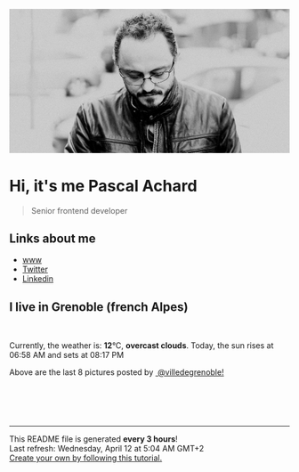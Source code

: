 ![Pascal Achard](./images/photo-pascal-achard.jpg)
# Hi, it's me Pascal Achard
> Senior frontend developer

## Links about me
- [www](https://www.pascal-achard.com)
- [Twitter](https://twitter.com/botmaster)
- [Linkedin](http://www.linkedin.com/in/pascal-achard)


## I live in Grenoble (french Alpes)
<img src="https://openweathermap.org/img/wn/04n@2x.png" alt="">

Currently, the weather is: **12**°C, **overcast clouds**.
Today, the sun rises at 06:58 AM and sets at 08:17 PM

Above are the last 8 pictures posted by <a href="https://www.instagram.com/villedegrenoble/" target="_blank"><img alt="" src="https://upload.wikimedia.org/wikipedia/commons/thumb/e/e7/Instagram_logo_2016.svg/1024px-Instagram_logo_2016.svg.png" width="20"/> @villedegrenoble!</a>

<p style="display: flex; flex-wrap: wrap; gap: 20px;">
        <img src="https://cdn1.picuki.com/hosted-by-instagram/q/0exhNuNYnjBGZDHIdN5WmL9I2Pk2GAlRNecaS7j0nyZiNxIsbHWB58ltwdev%7C%7CDlyKw1oASyLfzxp4oMpUF1XZFN4PULZQLKKTTpT6aieUuzN0jJi9Z9klbw3LXMcYnSs98QrVAmYdSgIGaYDG7uo%7C%7CesJ+fntcj8Nry2bPL0T9zJBpY6uSKVKz8B13bHR1Bv9vdBhYgJE8VQpMBQhrM7Oqz0YXfm+NMJjqvU6F%7C%7CkKhMZL7e3tnyv2H2g+PVFwFA+cu5+czr9Swxzmdwo382L6Y6MyP2JItgXtuh0QirMqgbeXMcto3fNlkI%7C%7CmHWVXSE1KhjVP1pe+lX6aJTXv0EsPkzDs47WQedcU8ZfDANbKePaw2jCQR4bSF4sVTHVeGdvhbAjVduaeIMR1maJhNtVF5hi69VvrIOPV%7C%7CjEnUHN1jTe0H5t0HqWbwP728A==.jpeg" alt="" width="200"/>
        <img src="https://cdn1.picuki.com/hosted-by-instagram/q/0exhNuNYnjBGZDHIdN5WmL9I2Pk2GAlRNecaS7j0nyZiNxIsbHWB58ltwdev%7C%7CDlyKw1oASyLfztg5YoiVFlTZFN+NUDcSbOOSzhS6K2cUejN0DZg8pNkk74xKHcWYn6m9sctXAmYdSgIGaYDG7uo%7C%7Ceke+uXucjcBoDCMNbBEmzdttdCwFahlza4lsfe4kx2xu5xncG114WNxahlw5OLUqQUCSKn5PN1gpKZlR7pCjMsS5Lujymu+H2xkfWx9Ez7RtI7V2dENhhzrdSFlqjHyAZY1LHMRiVbmohs14pQ+uZz7ZbRM4cEMm5jSZCACW2E2hjtfwZftgALsSUGImUBRwT2Ej+b3ffZ79sXPBPW+DOO7+XPEV7TqIbB2azccAcX%7C%7CS2feCPq8Es1LoaJwBsxL3WmR%7C%7CjCxS+Ck7VV+AWgc12eqXMYoEbuiyqyb4X7U32WIpFZpkg==.jpeg" alt="" width="200"/>
        <img src="https://cdn1.picuki.com/hosted-by-instagram/q/0exhNuNYnjBGZDHIdN5WmL9I2Pk2GAlRNucaS7j0nyZiNxIsbHWB58ltwdGn%7C%7CDh6Kwh9HS+Lfztg5Y0rUVtVZFN8OkTaTLSNTz9d6q2cV+nN2zNu959pnbg2L3EfYHKt9sooOzjYMTIfQeoEH%7C%7Cb2rvUV+%7C%7CPwajcHuDWTNuUtzCVG%7C%7CMm0X51wm8Rm3ayEv0Pxto0%7C%7CNylL9XkgKQcursrV%7C%7CndYEvL+M4Byp6JzSPkCj9ND1OHtpCa5BTB7Kzo4KD6chYTJnLMykhLudwps73mpbogDdkohjmqU8RM1v9EPp7TzN916+98ZkIGRT2UFAjsm8lJhmMntxxzsbkT79HBtkGqe+ISmXdA29ZfUDr7FX%7C%7CPf2HLPepTrFehOU1k4U9mHZ1LkLMqhQcdcy90bT65sgHjstjmzd4%7C%7Cn1RcsXDNO0maJ.jpeg" alt="" width="200"/>
        <img src="https://cdn1.picuki.com/hosted-by-instagram/q/0exhNuNYnjBGZDHIdN5WmL9I2Pk2GAlRNecaS7j0nyZiNxIsbHWB58ltwdev%7C%7CDlyKw1oASyLfzxp5YssUllUZFN4OEzaS7aJSz1S7qqaXOrN1TRi9J9inLw3KX0YYXSv9sslUAmYdSgIGaYDG7uo%7C%7CesJ+fjrcjcFrjOMNbRKmDdttdCwFahlza4lsfe4kx2xu5xncG114WNxahlw5OLUqQUCSKn5PN1gpKZlR7pCjMsS5Lujymu+H2xkfWx9Ez7RtI7V2dENhhzrdSFlqjH+AZY1LHMRiVbmpSYzh7Z%7C%7CkN2AN5pM4cEOuvHNVCACW2E2hjtfwZftgALsSUGImUBRwT2Ej+b3ffZ79sXPBPW8ZYv87RvOQrztPa0ZZUk8EqmPQ0X5OaWxLZ1Vhq9dRNwc+EmR4BG+bOP%7C%7C7VV+AWgc12eqX8YiEbuiyqyb4X7U32WIpFZpkg==.jpeg" alt="" width="200"/>
        <img src="https://cdn1.picuki.com/hosted-by-instagram/q/0exhNuNYnjBGZDHIdN5WmL9I2Pk2GAlRNucaS7j0nyZiNxIsbHWB58ltwdev%7C%7CDlyKw1oASyLfztg5IgqWFxRZFN4P0XeT7eJSD9T6KqeU4Ck1z1n85Jpnbk8K3YWZ3Ku%7C%7C8AoOzjYMTIfQeoEH%7C%7Cb2rvUW+%7C%7CzwbTYMri2TNL1KyQlWotfpUrJy9ZRzt52U1h+189JldAJZ+jtvdBFundPZlTIeAf3+Idp1orN2S%7C%7CkKhtAKv6K81SO2ECMseW16GX6Rv5+HoOAAuiDpYGhpqzLheKc4EEMWggizoyETs4Yokq2LEaxVgPUqmYzHCmMDUjFKiCU%7C%7Ck8SqtgLsSUHv3EBQnjeel%7C%7CW+eqN29qrRI9DFcOm62zTwXp7mP41dUFwkL%7C%7CnecQ%7C%7COKOyiDpFoqYB5L6lj9kng0iWfZaLjmhx0WWMe0BXeLrAgBcKTx5C3+3ON2juK8VU5.jpeg" alt="" width="200"/>
        <img src="https://cdn1.picuki.com/hosted-by-instagram/q/0exhNuNYnjBGZDHIdN5WmL9I2Pk2GAlRNecaS7j0nyZiNxIsbHWB58ltwdGn%7C%7CDh6Kwh9HS+Lfzxp44MoUVVSZFd+P0XXSLWPSDlQ6amZU4Cr0jRj%7C%7CZdil74wJHYaY3am9cctOzjYMTIfQeoEH%7C%7Cb2rvUV+fvwaTIFuDaWNOUtzCVG%7C%7CMm0X51wm8Rm3ayEv0Pxto0%7C%7CNylL9XkgKQcursrV%7C%7CndbEvL+M4Byp6JzSPkCj9ND1OHtpCa5BTB7Kzs4KD6chYTJnLMOyCnnUBkCo3SBE4gDd1YusU+u8RM1v9EPp7TzN916+98ZkIGRT2UFAjsm8lJhmMntxxzsbkOo3mp8wGeBzomZd%7C%7CsvjoH0EdGPavi7%7C%7CXjTRrvPG65kSVkhNt36V0XabfiXQcdcy90bT68cjwzntjmzd4%7C%7Cn1RcsXDNO0maJ.jpeg" alt="" width="200"/>
        <img src="https://cdn1.picuki.com/hosted-by-instagram/q/0exhNuNYnjBGZDHIdN5WmL9I2Pk2GAlRNucaS7j0nyZiNxIsbHWB58ltwdev%7C%7CDlyKw1oASyLfzxp4oguU1VUZFdzPU3WTbOPSjxS6a+eUICl0D1i95RplLcyLXQZYHSm%7C%7C8cpOzjYMTIfQeoEH%7C%7Cb2rvUW+%7C%7CvwbTYBoy2TNLBHyQlWotfpUrJy9ZRxt52U1h+189JldHt1%7C%7CGgeLF11q9PJvjsNTvX9fMh4sq4jC+VCjMkEpensmCG2X2MvbyhBGTOguYrVwr9T1WXXejYH9GmkGqQ8ImM%7C%7Cp16w4Bwik7QRmJPyA6Mr3Po17IH4fTcED3tKhjVPsdK+lCGQPy38mUxanjCD%7C%7CZK3UOY19YzECaC4GOG+2hHPYZ%7C%7CfIa9HYnk4VOnFUQiICdyQV9hSm5tFN8lWjknz%7C%7CwPgIuSnhUZSIBAMvDqIM4F5R6DFwqv1oHU=.jpeg" alt="" width="200"/>
        <img src="https://cdn1.picuki.com/hosted-by-instagram/q/0exhNuNYnjBGZDHIdN5WmL9I2Pk2GAlRNecaS7j0nyZiNxIsbHWB58ltwdev%7C%7CDlyKw1oASyLfzxp4okjVFtUZFB7PkPZTbCLRD9X6qWYXYCh2j1k8ZdmkL03LX0ZZXWu8cIoOzjYMTIfQeoEH%7C%7Cb2rvUW+%7C%7C7wbTYNpi2TNLxCyQlWotfpUrJy9ZRzt52U1h+189JldAJZ+jtvdBFundPZlTIeAf3+Idp1orN2S%7C%7CkKhtAKv6K%7C%7C1SO2ECMseW16GX6Rv5+HoOAAuiDpYGhpqzjheKc4EEMWggiNlBcno4kKxZ2LYKxVlNRplrbZCmMDUjFKiCU%7C%7Ck8SqtgLsSUHv3EBQnjeel%7C%7CW+eqN29qrRI9KXV4L41gDzSZXXDKJ%7C%7CVyxbWcyHUVvVEa2vBvdMj9l8RcJ8wQ2HwDLsIbPVmhx0WWMe0BXeKbYkBcKTx5C3+3ON2juK8VU5.jpeg" alt="" width="200"/>
</p>

------------
<p>This README file is generated <b>every 3 hours</b>!
    <br />Last refresh: Wednesday, April 12 at 5:04 AM GMT+2
    <br /><a href="https://medium.com/@th.guibert/how-to-create-a-self-updating-readme-md-for-your-github-profile-f8b05744ca91">Create your own by following this tutorial.</a>
</p>
<p><a href="https://github.com/botmaster/botmaster/actions/workflows/main.yaml"><img alt="" src="https://github.com/botmaster/botmaster/actions/workflows/main.yaml/badge.svg" /></a></p>

